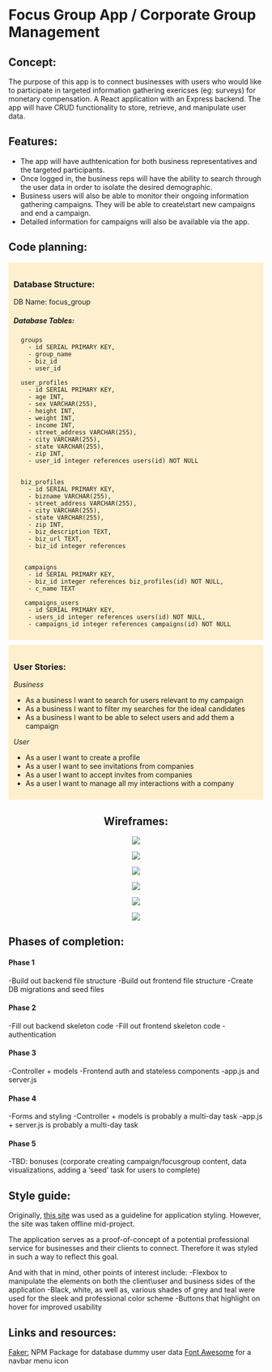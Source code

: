 # Focus Group App / Corporate Group Management

<main>

<article>

## Concept:

The purpose of this app is to connect businesses with users who would like to participate in targeted information gathering exericses (eg: surveys) for monetary compensation. A React application with an Express backend. The app will have CRUD functionality to store, retrieve, and manipulate user data.

## Features:

*   The app will have authtenication for both business representatives and the targeted participants.
*   Once logged in, the business reps will have the ability to search through the user data in order to isolate the desired demographic.
*   Business users will also be able to monitor their ongoing information gathering campaigns. They will be able to create\start new campaigns and end a campaign.
*   Detailed information for campaigns will also be available via the app.

</article>

<article>

## Code planning:

<div style="background-color: #fef0cf;padding:10px;margin-bottom: 10px;">

### Database Structure:
DB Name: focus_group

##### Database Tables:
      groups
        - id SERIAL PRIMARY KEY,
        - group_name
        - biz_id
        - user_id
        
      user_profiles
        - id SERIAL PRIMARY KEY,
        - age INT,
        - sex VARCHAR(255),
        - height INT,
        - weight INT,
        - income INT,
        - street_address VARCHAR(255),
        - city VARCHAR(255),
        - state VARCHAR(255),
        - zip INT,
        - user_id integer references users(id) NOT NULL
      
      
      biz_profiles
        - id SERIAL PRIMARY KEY,
        - bizname VARCHAR(255),
        - street_address VARCHAR(255),
        - city VARCHAR(255),
        - state VARCHAR(255),
        - zip INT,
        - biz_description TEXT,
        - biz_url TEXT,
        - biz_id integer references 
        
       
       campaigns
        - id SERIAL PRIMARY KEY,
        - biz_id integer references biz_profiles(id) NOT NULL,
        - c_name TEXT
        
       campaigns_users
        - id SERIAL PRIMARY KEY,
        - users_id integer references users(id) NOT NULL,
        - campaigns_id integer references campaigns(id) NOT NULL
       
</div>

<div style="background-color: #fef0cf;padding:10px;margin-bottom: 10px;">

### User Stories:

_Business_

*   As a business I want to search for users relevant to my campaign
*   As a business I want to filter my searches for the ideal candidates
*   As a business I want to be able to select users and add them a campaign

_User_

*   As a user I want to create a profile
*   As a user I want to see invitations from companies
*   As a user I want to accept invites from companies
*   As a user I want to manage all my interactions with a company

</div>

</article>

<article style="text-align: center">

## Wireframes: 

![](https://raw.githubusercontent.com/dylonion/Movies-app/master/focusgroup-mainpage-login-consolidated.jpg)

![](https://raw.githubusercontent.com/dylonion/Movies-app/master/focusgroups-userpage.jpg)

![](https://raw.githubusercontent.com/dylonion/Movies-app/master/focusgroups-searchpage.jpg)

![](https://github.com/dylonion/Movies-app/blob/master/new-userpage-surveys.jpg)

![](https://raw.githubusercontent.com/dylonion/Movies-app/master/focusgroups-viewsurveypage.jpg)

![](https://raw.githubusercontent.com/dylonion/Movies-app/master/corporate-page.jpg)

</article>

<article>

## Phases of completion:

#### Phase 1 
  -Build out backend file structure
  -Build out frontend file structure
  -Create DB migrations and seed files
#### Phase 2
  -Fill out backend skeleton code 
  -Fill out frontend skeleton code
  -authentication
#### Phase 3
  -Controller + models
  -Frontend auth and stateless components
  -app.js and server.js
 #### Phase 4
  -Forms and styling
  -Controller + models is probably a multi-day task
  -app.js + server.js is probably a multi-day task
#### Phase 5
  -TBD: bonuses (corporate creating campaign/focusgroup content, data visualizations, adding a ‘seed’ task for users to complete)
</article>

<article>

## Style guide:

</article>

Originally, [this site](https://identitydesigned.com/bosphorus/) was used as a guideline for application styling. However, the site was taken offline mid-project.

The application serves as a proof-of-concept of a potential professional service for businesses and their clients to connect. Therefore it was styled in such a way to reflect this goal.

And with that in mind, other points of interest include:
      -Flexbox to manipulate the elements on both the client\user and business sides of the application 
      -Black, white, as well as, various shades of grey and teal were used for the sleek and professional color scheme
      -Buttons that highlight on hover for improved usability
        
<article>

## Links and resources:

[Faker:](https://www.npmjs.com/package/faker) NPM Package for database dummy user data
[Font Awesome](http://fontawesome.io/) for a navbar menu icon

</article>

</main>
